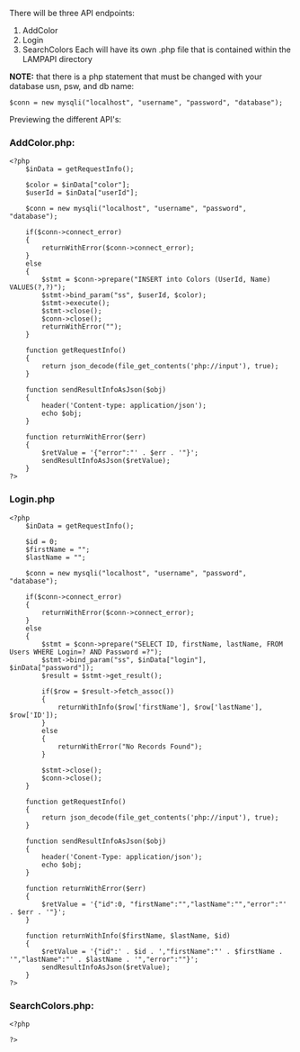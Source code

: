There will be three API endpoints:
1) AddColor
2) Login
3) SearchColors
Each will have its own .php file that is contained within the LAMPAPI directory

**NOTE:** that there is a php statement that must be changed with your database usn, psw, and db name:
```
$conn = new mysqli("localhost", "username", "password", "database");
```

Previewing the different API's:
### AddColor.php:
```
<?php
	$inData = getRequestInfo();

	$color = $inData["color"];
	$userId = $inData["userId"];
	
	$conn = new mysqli("localhost", "username", "password", "database");
	
	if($conn->connect_error)
	{
		returnWithError($conn->connect_error);
	}
	else
	{
		$stmt = $conn->prepare("INSERT into Colors (UserId, Name) VALUES(?,?)");
		$stmt->bind_param("ss", $userId, $color);
		$stmt->execute();
		$stmt->close();
		$conn->close();
		returnWithError("");
	}

	function getRequestInfo()
	{
		return json_decode(file_get_contents('php://input'), true);
	}

	function sendResultInfoAsJson($obj)
	{
		header('Content-type: application/json');
		echo $obj;
	}

	function returnWithError($err)
	{
		$retValue = '{"error":"' . $err . '"}';
		sendResultInfoAsJson($retValue);
	}
?>
```

### Login.php
```
<?php
	$inData = getRequestInfo();

	$id = 0;
	$firstName = "";
	$lastName = "";

	$conn = new mysqli("localhost", "username", "password", "database");

	if($conn->connect_error)
	{
		returnWithError($conn->connect_error);
	}
	else
	{
		$stmt = $conn->prepare("SELECT ID, firstName, lastName, FROM Users WHERE Login=? AND Password =?");
		$stmt->bind_param("ss", $inData["login"], $inData["password"]);
		$result = $stmt->get_result();

		if($row = $result->fetch_assoc())
		{
			returnWithInfo($row['firstName'], $row['lastName'], $row['ID']);
		}
		else
		{
			returnWithError("No Records Found");
		}
		
		$stmt->close();
		$conn->close();
	}

	function getRequestInfo()
	{
		return json_decode(file_get_contents('php://input'), true);
	}

	function sendResultInfoAsJson($obj)
	{
		header('Conent-Type: application/json');
		echo $obj;
	}

	function returnWithError($err)
	{
		$retValue = '{"id":0, "firstName":"","lastName":"","error":"' . $err . '"}';
	}

	function returnWithInfo($firstName, $lastName, $id)
	{
		$retValue = '{"id":' . $id . ',"firstName":"' . $firstName . '","lastName":"' . $lastName . '","error":""}';
		sendResultInfoAsJson($retValue);
	}
?>
```

### SearchColors.php:
```
<?php

?>
```